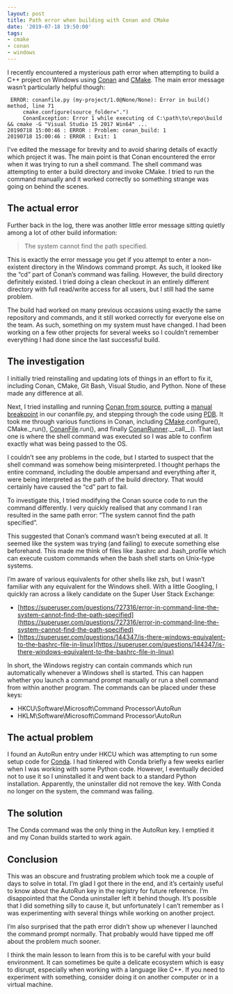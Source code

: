 ```yaml
---
layout: post
title: Path error when building with Conan and CMake
date: '2019-07-18 19:50:00'
tags:
- cmake
- conan
- windows
---
```


I recently encountered a mysterious path error when attempting to build a C++ project on Windows using [Conan](https://conan.io/) and [CMake](https://cmake.org/). The main error message wasn’t particularly helpful though:

     ERROR: conanfile.py (my-project/1.0@None/None): Error in build() method, line 71
         cmake.configure(source_folder=".")
         ConanException: Error 1 while executing cd C:\path\to\repo\build && cmake -G "Visual Studio 15 2017 Win64" ...
    20190718 15:00:46 : ERROR : Problem: conan_build: 1
    20190718 15:00:46 : ERROR : Exit: 1

I’ve edited the message for brevity and to avoid sharing details of exactly which project it was. The main point is that Conan encountered the error when it was trying to run a shell command. The shell command was attempting to enter a build directory and invoke CMake. I tried to run the command manually and it worked correctly so something strange was going on behind the scenes.

## The actual error

Further back in the log, there was another little error message sitting quietly among a lot of other build information:

> The system cannot find the path specified.

This is exactly the error message you get if you attempt to enter a non-existent directory in the Windows command prompt. As such, it looked like the “cd” part of Conan’s command was failing. However, the build directory definitely existed. I tried doing a clean checkout in an entirely different directory with full read/write access for all users, but I still had the same problem.

The build had worked on many previous occasions using exactly the same repository and commands, and it still worked correctly for everyone else on the team. As such, something on my system must have changed. I had been working on a few other projects for several weeks so I couldn’t remember everything I had done since the last successful build.

## The investigation

I initially tried reinstalling and updating lots of things in an effort to fix it, including Conan, CMake, Git Bash, Visual Studio, and Python. None of these made any difference at all.

Next, I tried installing and running [Conan from source](https://docs.conan.io/en/latest/installation.html#install-from-source), putting a [manual breakpoint](https://poweruser.blog/setting-a-breakpoint-in-python-438e23fe6b28) in our conanfile.py, and stepping through the code using [PDB](https://docs.python.org/3.7/library/pdb.html). It took me through various functions in Conan, including [CMake](https://github.com/conan-io/conan/blob/develop/conans/client/build/cmake.py).configure(), CMake.\_run(), [ConanFile](https://github.com/conan-io/conan/blob/develop/conans/model/conan_file.py).run(), and finally [ConanRunner](https://github.com/conan-io/conan/blob/develop/conans/client/runner.py).\_\_call\_\_(). That last one is where the shell command was executed so I was able to confirm exactly what was being passed to the OS.

I couldn’t see any problems in the code, but I started to suspect that the shell command was somehow being misinterpreted. I thought perhaps the entire command, including the double ampersand and everything after it, were being interpreted as the path of the build directory. That would certainly have caused the “cd” part to fail.

To investigate this, I tried modifying the Conan source code to run the command differently. I very quickly realised that any command I ran resulted in the same path error: “The system cannot find the path specified”.

This suggested that Conan’s command wasn’t being executed at all. It seemed like the system was trying (and failing) to execute something else beforehand. This made me think of files like .bashrc and .bash\_profile which can execute custom commands when the bash shell starts on Unix-type systems.

I’m aware of various equivalents for other shells like zsh, but I wasn’t familiar with any equivalent for the Windows shell. With a little Googling, I quickly ran across a likely candidate on the Super User Stack Exchange:

- [https://superuser.com/questions/727316/error-in-command-line-the-system-cannot-find-the-path-specified](https://superuser.com/questions/727316/error-in-command-line-the-system-cannot-find-the-path-specified)
- [https://superuser.com/questions/144347/is-there-windows-equivalent-to-the-bashrc-file-in-linux](https://superuser.com/questions/144347/is-there-windows-equivalent-to-the-bashrc-file-in-linux)

In short, the Windows registry can contain commands which run automatically whenever a Windows shell is started. This can happen whether you launch a command prompt manually or run a shell command from within another program. The commands can be placed under these keys:

- HKCU\Software\Microsoft\Command Processor\AutoRun
- HKLM\Software\Microsoft\Command Processor\AutoRun

## The actual problem

I found an AutoRun entry under HKCU which was attempting to run some setup code for [Conda](https://conda.io/). I had tinkered with Conda briefly a few weeks earlier when I was working with some Python code. However, I eventually decided not to use it so I uninstalled it and went back to a standard Python installation. Apparently, the uninstaller did not remove the key. With Conda no longer on the system, the command was failing.

## The solution

The Conda command was the only thing in the AutoRun key. I emptied it and my Conan builds started to work again.

## Conclusion

This was an obscure and frustrating problem which took me a couple of days to solve in total. I’m glad I got there in the end, and it’s certainly useful to know about the AutoRun key in the registry for future reference. I’m disappointed that the Conda uninstaller left it behind though. It’s possible that I did something silly to cause it, but unfortunately I can’t remember as I was experimenting with several things while working on another project.

I’m also surprised that the path error didn’t show up whenever I launched the command prompt normally. That probably would have tipped me off about the problem much sooner.

I think the main lesson to learn from this is to be careful with your build environment. It can sometimes be quite a delicate ecosystem which is easy to disrupt, especially when working with a language like C++. If you need to experiment with something, consider doing it on another computer or in a virtual machine.

